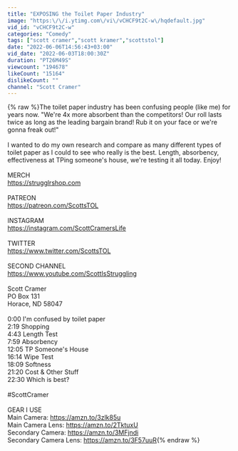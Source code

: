```yaml
---
title: "EXPOSING the Toilet Paper Industry"
image: "https:\/\/i.ytimg.com\/vi\/vCHCF9t2C-w\/hqdefault.jpg"
vid_id: "vCHCF9t2C-w"
categories: "Comedy"
tags: ["scott cramer","scott kramer","scottstol"]
date: "2022-06-06T14:56:43+03:00"
vid_date: "2022-06-03T18:00:30Z"
duration: "PT26M49S"
viewcount: "194678"
likeCount: "15164"
dislikeCount: ""
channel: "Scott Cramer"
---
```

{% raw %}The toilet paper industry has been confusing people (like me) for years now. &quot;We're 4x more absorbent than the competitors! Our roll lasts twice as long as the leading bargain brand! Rub it on your face or we're gonna freak out!&quot; <br /><br />I wanted to do my own research and compare as many different types of toilet paper as I could to see who really is the best. Length, absorbency, effectiveness at TPing someone's house, we're testing it all today. Enjoy! <br /><br />MERCH<br /><a rel="nofollow" target="blank" href="https://strugglrshop.com">https://strugglrshop.com</a><br /><br />PATREON<br /><a rel="nofollow" target="blank" href="https://patreon.com/ScottsTOL">https://patreon.com/ScottsTOL</a><br /><br />INSTAGRAM<br /><a rel="nofollow" target="blank" href="https://instagram.com/ScottCramersLife">https://instagram.com/ScottCramersLife</a><br /><br />TWITTER<br /><a rel="nofollow" target="blank" href="https://www.twitter.com/ScottsTOL">https://www.twitter.com/ScottsTOL</a><br /><br />SECOND CHANNEL<br /><a rel="nofollow" target="blank" href="https://www.youtube.com/ScottIsStruggling">https://www.youtube.com/ScottIsStruggling</a><br /><br />Scott Cramer<br />PO Box 131<br />Horace, ND 58047<br /><br />0:00 I'm confused by toilet paper<br />2:19 Shopping<br />4:43 Length Test<br />7:59 Absorbency<br />12:05 TP Someone's House<br />16:14 Wipe Test<br />18:09 Softness<br />21:20 Cost &amp; Other Stuff<br />22:30 Which is best?<br /><br />#ScottCramer<br /><br />GEAR I USE<br />Main Camera: <a rel="nofollow" target="blank" href="https://amzn.to/3zlk85u">https://amzn.to/3zlk85u</a><br />Main Camera Lens: <a rel="nofollow" target="blank" href="https://amzn.to/2TktuxU">https://amzn.to/2TktuxU</a><br />Secondary Camera: <a rel="nofollow" target="blank" href="https://amzn.to/3MFjndi">https://amzn.to/3MFjndi</a><br />Secondary Camera Lens: <a rel="nofollow" target="blank" href="https://amzn.to/3F57uuR">https://amzn.to/3F57uuR</a>{% endraw %}
